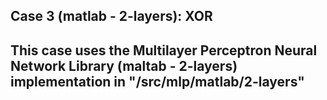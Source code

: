 ## Case 3 (matlab - 2-layers): XOR

## This case uses the Multilayer Perceptron Neural Network Library (maltab - 2-layers) implementation in "/src/mlp/matlab/2-layers"


